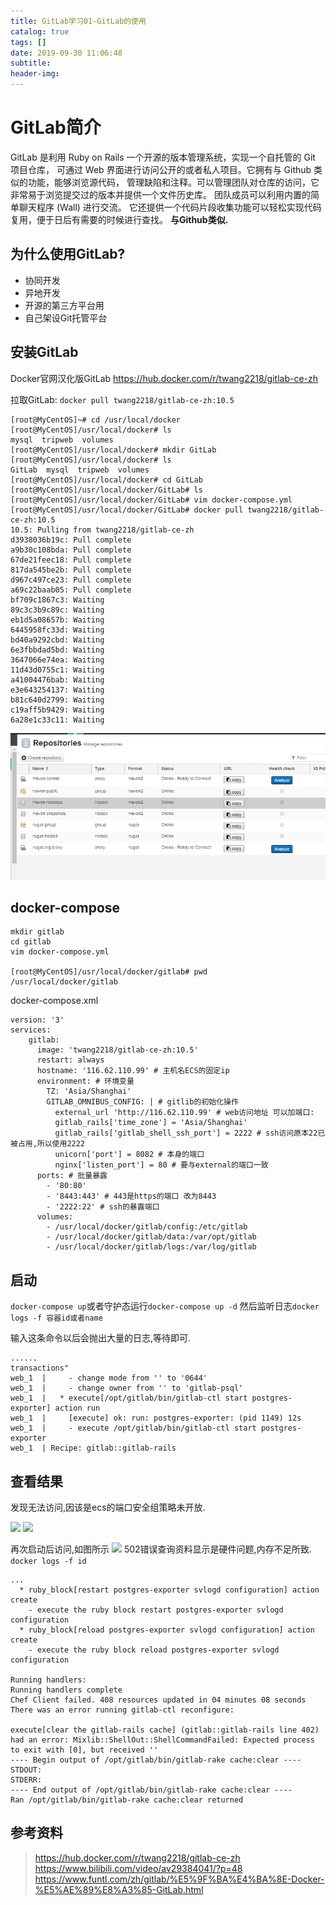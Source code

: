 ```yaml
---
title: GitLab学习01-GitLab的使用
catalog: true
tags: []
date: 2019-09-30 11:06:48
subtitle:
header-img:
---
```

# GitLab简介
GitLab 是利用 Ruby on Rails 一个开源的版本管理系统，实现一个自托管的 Git 项目仓库，
可通过 Web 界面进行访问公开的或者私人项目。它拥有与 Github 类似的功能，能够浏览源代码，
管理缺陷和注释。可以管理团队对仓库的访问，它非常易于浏览提交过的版本并提供一个文件历史库。
团队成员可以利用内置的简单聊天程序 (Wall) 进行交流。
它还提供一个代码片段收集功能可以轻松实现代码复用，便于日后有需要的时候进行查找。
**与Github类似.**

## 为什么使用GitLab?
- 协同开发
- 异地开发
- 开源的第三方平台用
- 自己架设Git托管平台

## 安装GitLab

Docker官网汉化版GitLab
https://hub.docker.com/r/twang2218/gitlab-ce-zh

拉取GitLab: `docker pull twang2218/gitlab-ce-zh:10.5`
~~~
[root@MyCentOS]~# cd /usr/local/docker 
[root@MyCentOS]/usr/local/docker# ls
mysql  tripweb  volumes
[root@MyCentOS]/usr/local/docker# mkdir GitLab
[root@MyCentOS]/usr/local/docker# ls
GitLab  mysql  tripweb  volumes
[root@MyCentOS]/usr/local/docker# cd GitLab 
[root@MyCentOS]/usr/local/docker/GitLab# ls
[root@MyCentOS]/usr/local/docker/GitLab# vim docker-compose.yml
[root@MyCentOS]/usr/local/docker/GitLab# docker pull twang2218/gitlab-ce-zh:10.5
10.5: Pulling from twang2218/gitlab-ce-zh
d3938036b19c: Pull complete 
a9b30c108bda: Pull complete 
67de21feec18: Pull complete 
817da545be2b: Pull complete 
d967c497ce23: Pull complete 
a69c22baab05: Pull complete 
bf709c1867c3: Waiting 
89c3c3b9c89c: Waiting 
eb1d5a08657b: Waiting 
6445958fc33d: Waiting 
bd40a9292cbd: Waiting 
6e3fbbdad5bd: Waiting 
3647066e74ea: Waiting 
11d43d0755c1: Waiting 
a41004476bab: Waiting 
e3e643254137: Waiting 
b81c640d2799: Waiting 
c19aff5b9429: Waiting 
6a28e1c33c11: Waiting 
~~~

![](1.png)

## docker-compose
~~~
mkdir gitlab
cd gitlab
vim docker-compose.yml

[root@MyCentOS]/usr/local/docker/gitlab# pwd
/usr/local/docker/gitlab
~~~
docker-compose.xml
~~~
version: '3'
services:
    gitlab:
      image: 'twang2218/gitlab-ce-zh:10.5'
      restart: always
      hostname: '116.62.110.99' # 主机名ECS的固定ip
      environment: # 环境变量
        TZ: 'Asia/Shanghai'
        GITLAB_OMNIBUS_CONFIG: | # gitlib的初始化操作
          external_url 'http://116.62.110.99' # web访问地址 可以加端口:
          gitlab_rails['time_zone'] = 'Asia/Shanghai'
          gitlab_rails['gitlab_shell_ssh_port'] = 2222 # ssh访问原本22已被占用,所以使用2222
          unicorn['port'] = 8082 # 本身的端口
          nginx['listen_port'] = 80 # 要与external的端口一致
      ports: # 批量暴露
        - '80:80'
        - '8443:443' # 443是https的端口 改为8443
        - '2222:22' # ssh的暴露端口
      volumes:
        - /usr/local/docker/gitlab/config:/etc/gitlab
        - /usr/local/docker/gitlab/data:/var/opt/gitlab
        - /usr/local/docker/gitlab/logs:/var/log/gitlab
~~~

## 启动
`docker-compose up`或者守护态运行`docker-compose up -d`
然后监听日志`docker logs -f 容器id或者name`

输入这条命令以后会抛出大量的日志,等待即可.
~~~
......
transactions"
web_1  |     - change mode from '' to '0644'
web_1  |     - change owner from '' to 'gitlab-psql'
web_1  |   * execute[/opt/gitlab/bin/gitlab-ctl start postgres-exporter] action run
web_1  |     [execute] ok: run: postgres-exporter: (pid 1149) 12s
web_1  |     - execute /opt/gitlab/bin/gitlab-ctl start postgres-exporter
web_1  | Recipe: gitlab::gitlab-rails
~~~
## 查看结果
发现无法访问,因该是ecs的端口安全组策略未开放.

![](1.pmg)
![](2.pmg)

再次启动后访问,如图所示
![](3.pmg)
502错误查询资料显示是硬件问题,内存不足所致.
`docker logs -f id`
~~~
...
  * ruby_block[restart postgres-exporter svlogd configuration] action create
    - execute the ruby block restart postgres-exporter svlogd configuration
  * ruby_block[reload postgres-exporter svlogd configuration] action create
    - execute the ruby block reload postgres-exporter svlogd configuration

Running handlers:
Running handlers complete
Chef Client failed. 408 resources updated in 04 minutes 08 seconds
There was an error running gitlab-ctl reconfigure:

execute[clear the gitlab-rails cache] (gitlab::gitlab-rails line 402) had an error: Mixlib::ShellOut::ShellCommandFailed: Expected process to exit with [0], but received ''
---- Begin output of /opt/gitlab/bin/gitlab-rake cache:clear ----
STDOUT: 
STDERR: 
---- End output of /opt/gitlab/bin/gitlab-rake cache:clear ----
Ran /opt/gitlab/bin/gitlab-rake cache:clear returned 
~~~



## 参考资料
> https://hub.docker.com/r/twang2218/gitlab-ce-zh
> https://www.bilibili.com/video/av29384041/?p=48
> https://www.funtl.com/zh/gitlab/%E5%9F%BA%E4%BA%8E-Docker-%E5%AE%89%E8%A3%85-GitLab.html
